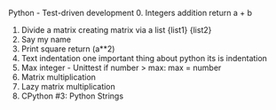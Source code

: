 Python - Test-driven development
0. Integers addition
	return a + b
1. Divide a matrix
	creating matrix via a list {list1} {list2}
2. Say my name
3. Print square
	return (a**2)
4. Text indentation
	one important thing about python its is indentation
5. Max integer - Unittest
	if number > max:
		max = number
6. Matrix multiplication
7. Lazy matrix multiplication
8. CPython #3: Python Strings
